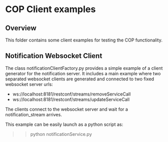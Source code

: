 # COP Client examples

## Overview

This folder contains some client examples for testing the COP functionality.

## Notification Websocket Client

The class notificationClientFactory.py provides a simple example of a client generator for the notification server. It includes
a main example where two separated websocket clients are generated and connected to two fixed websocket server urls:
  * ws://localhost:8181/restconf/streams/removeServiceCall
  * ws://localhost:8181/restconf/streams/updateServiceCall

The clients connect to the websocket server and wait for a notification_stream arrives.

This example can be easily launch as a python script as:

 >> python notificationService.py
